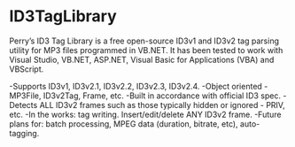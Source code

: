 ID3TagLibrary
=============

Perry’s ID3 Tag Library is a free open-source ID3v1 and ID3v2 tag parsing utility for MP3 files programmed in VB.NET. It has been tested to work with Visual Studio, VB.NET, ASP.NET, Visual Basic for Applications (VBA) and VBScript.

-Supports ID3v1, ID3v2.1, ID3v2.2, ID3v2.3, ID3v2.4.
-Object oriented - MP3File, ID3v2Tag, Frame, etc.
-Built in accordance with official ID3 spec.
-Detects ALL ID3v2 frames such as those typically hidden or ignored - PRIV, etc.
-In the works: tag writing. Insert/edit/delete ANY ID3v2 frame.
-Future plans for: batch processing, MPEG data (duration, bitrate, etc), auto-tagging.
